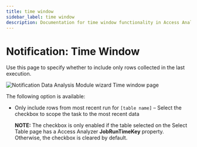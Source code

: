 ```yaml
---
title: time window
sidebar_label: time window
description: Documentation for time window functionality in Access Analyzer including configuration and usage information.
---
```


# Notification: Time Window

Use this page to specify whether to include only rows collected in the last execution.

![Notification Data Analysis Module wizard Time window page](/img/product_docs/accessanalyzer/admin/analysis/notification/timewindow.webp)

The following option is available:

- Only include rows from most recent run for `[table name]` – Select the checkbox to scope the task
  to the most recent data

  **NOTE:** The checkbox is only enabled if the table selected on the Select Table page has a
  Access Analyzer **JobRunTimeKey** property. Otherwise, the checkbox is cleared by default.
